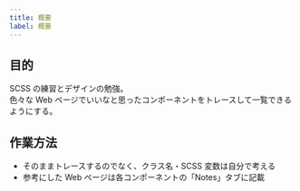 ```yaml
---
title: 概要
label: 概要
---
```


## 目的

SCSS の練習とデザインの勉強。<br>
色々な Web ページでいいなと思ったコンポーネントをトレースして一覧できるようにする。

## 作業方法

- そのままトレースするのでなく、クラス名・SCSS 変数は自分で考える
- 参考にした Web ページは各コンポーネントの「Notes」タブに記載
